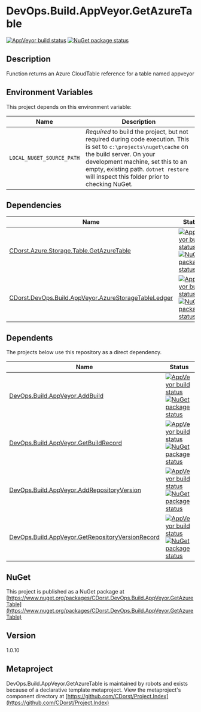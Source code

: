 # DevOps.Build.AppVeyor.GetAzureTable

[![AppVeyor build status](https://img.shields.io/appveyor/ci/cdorst/devops-build-appveyor-getazuretable.svg?label=AppVeyor&style=for-the-badge)](https://ci.appveyor.com/project/cdorst/devops-build-appveyor-getazuretable)
[![NuGet package status](https://img.shields.io/nuget/v/CDorst.DevOps.Build.AppVeyor.GetAzureTable.svg?label=NuGet&style=for-the-badge)](https://www.nuget.org/packages/CDorst.DevOps.Build.AppVeyor.GetAzureTable)

## Description

Function returns an Azure CloudTable reference for a table named appveyor

## Environment Variables

This project depends on this environment variable:

Name | Description
---- | -----------
`LOCAL_NUGET_SOURCE_PATH` | *Required* to build the project, but not required during code execution. This is set to `c:\projects\nuget\cache` on the build server. On your development machine, set this to an empty, existing path. `dotnet restore` will inspect this folder prior to checking NuGet.

## Dependencies

Name | Status
---- | ------
[CDorst.Azure.Storage.Table.GetAzureTable](https://github.com/CDorst/Azure.Storage.Table.GetAzureTable) | [![AppVeyor build status](https://img.shields.io/appveyor/ci/cdorst/azure-storage-table-getazuretable.svg?label=AppVeyor&style=flat-square)](https://ci.appveyor.com/project/cdorst/azure-storage-table-getazuretable) [![NuGet package status](https://img.shields.io/nuget/v/CDorst.Azure.Storage.Table.GetAzureTable.svg?label=NuGet&style=flat-square)](https://www.nuget.org/packages/CDorst.Azure.Storage.Table.GetAzureTable)
[CDorst.DevOps.Build.AppVeyor.AzureStorageTableLedger](https://github.com/CDorst/DevOps.Build.AppVeyor.AzureStorageTableLedger) | [![AppVeyor build status](https://img.shields.io/appveyor/ci/cdorst/devops-build-appveyor-azurestoragetableledger.svg?label=AppVeyor&style=flat-square)](https://ci.appveyor.com/project/cdorst/devops-build-appveyor-azurestoragetableledger) [![NuGet package status](https://img.shields.io/nuget/v/CDorst.DevOps.Build.AppVeyor.AzureStorageTableLedger.svg?label=NuGet&style=flat-square)](https://www.nuget.org/packages/CDorst.DevOps.Build.AppVeyor.AzureStorageTableLedger)

## Dependents

The projects below use this repository as a direct dependency.

Name | Status
---- | ------
[DevOps.Build.AppVeyor.AddBuild](https://github.com/CDorst/DevOps.Build.AppVeyor.AddBuild) | [![AppVeyor build status](https://img.shields.io/appveyor/ci/cdorst/devops-build-appveyor-addbuild.svg?label=AppVeyor&style=flat-square)](https://ci.appveyor.com/project/cdorst/devops-build-appveyor-addbuild) [![NuGet package status](https://img.shields.io/nuget/v/CDorst.DevOps.Build.AppVeyor.AddBuild.svg?label=NuGet&style=flat-square)](https://www.nuget.org/packages/CDorst.DevOps.Build.AppVeyor.AddBuild)
[DevOps.Build.AppVeyor.GetBuildRecord](https://github.com/CDorst/DevOps.Build.AppVeyor.GetBuildRecord) | [![AppVeyor build status](https://img.shields.io/appveyor/ci/cdorst/devops-build-appveyor-getbuildrecord.svg?label=AppVeyor&style=flat-square)](https://ci.appveyor.com/project/cdorst/devops-build-appveyor-getbuildrecord) [![NuGet package status](https://img.shields.io/nuget/v/CDorst.DevOps.Build.AppVeyor.GetBuildRecord.svg?label=NuGet&style=flat-square)](https://www.nuget.org/packages/CDorst.DevOps.Build.AppVeyor.GetBuildRecord)
[DevOps.Build.AppVeyor.AddRepositoryVersion](https://github.com/CDorst/DevOps.Build.AppVeyor.AddRepositoryVersion) | [![AppVeyor build status](https://img.shields.io/appveyor/ci/cdorst/devops-build-appveyor-addrepositoryversion.svg?label=AppVeyor&style=flat-square)](https://ci.appveyor.com/project/cdorst/devops-build-appveyor-addrepositoryversion) [![NuGet package status](https://img.shields.io/nuget/v/CDorst.DevOps.Build.AppVeyor.AddRepositoryVersion.svg?label=NuGet&style=flat-square)](https://www.nuget.org/packages/CDorst.DevOps.Build.AppVeyor.AddRepositoryVersion)
[DevOps.Build.AppVeyor.GetRepositoryVersionRecord](https://github.com/CDorst/DevOps.Build.AppVeyor.GetRepositoryVersionRecord) | [![AppVeyor build status](https://img.shields.io/appveyor/ci/cdorst/devops-build-appveyor-getrepositoryversionrecord.svg?label=AppVeyor&style=flat-square)](https://ci.appveyor.com/project/cdorst/devops-build-appveyor-getrepositoryversionrecord) [![NuGet package status](https://img.shields.io/nuget/v/CDorst.DevOps.Build.AppVeyor.GetRepositoryVersionRecord.svg?label=NuGet&style=flat-square)](https://www.nuget.org/packages/CDorst.DevOps.Build.AppVeyor.GetRepositoryVersionRecord)

## NuGet


This project is published as a NuGet package at [https://www.nuget.org/packages/CDorst.DevOps.Build.AppVeyor.GetAzureTable](https://www.nuget.org/packages/CDorst.DevOps.Build.AppVeyor.GetAzureTable)

## Version

1.0.10

## Metaproject

DevOps.Build.AppVeyor.GetAzureTable is maintained by robots and exists because of a declarative template metaproject. View the metaproject's component directory at [https://github.com/CDorst/Project.Index](https://github.com/CDorst/Project.Index)

